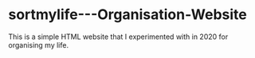 # sortmylife---Organisation-Website

This is a simple HTML website that I experimented with in 2020 for organising my life.

